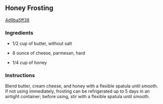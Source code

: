 ## Honey Frosting

[4d9ba5ff38](http://www.epicurious.com/recipes/food/views/honey-frosting-389861)

### Ingredients

 - 1/2 cup of butter, without salt

 - 8 ounce of cheese, parmesan, hard

 - 1/4 cup of honey

### Instructions

Blend butter, cream cheese, and honey with a flexible spatula until smooth. If not using immediately, frosting can be refrigerated up to 5 days in an airtight container; before using, stir with a flexible spatula until smooth.